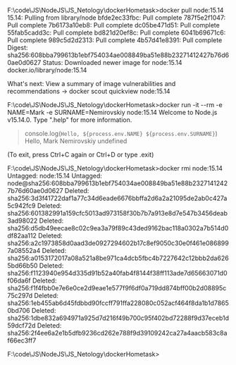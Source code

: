 F:\code\JS\NodeJS\JS_Netology\dockerHometask>docker pull node:15.14
15.14: Pulling from library/node
bfde2ec33fbc: Pull complete 
787f5e2f1047: Pull complete
7b6173a10eb8: Pull complete
dc05be471d51: Pull complete
55fab5cadd3c: Pull complete
bd821d20ef8c: Pull complete
6041b69671c6: Pull complete
989c5d2d2313: Pull complete
4b57d41e8391: Pull complete
Digest: sha256:608bba799613b1ebf754034ae008849ba51e88b23271412427b76d60ae0d0627
Status: Downloaded newer image for node:15.14
docker.io/library/node:15.14

What's next:
    View a summary of image vulnerabilities and recommendations → docker scout quickview node:15.14

F:\code\JS\NodeJS\JS_Netology\dockerHometask>docker run -it --rm -e NAME=Mark -e SURNAME=Nemirovskiy node:15.14
Welcome to Node.js v15.14.0.
Type ".help" for more information.
> console.log(`Hello, ${process.env.NAME} ${process.env.SURNAME}`)
Hello, Mark Nemirovskiy
undefined
>
(To exit, press Ctrl+C again or Ctrl+D or type .exit)
>

F:\code\JS\NodeJS\JS_Netology\dockerHometask>docker rmi node:15.14
Untagged: node:15.14
Untagged: node@sha256:608bba799613b1ebf754034ae008849ba51e88b23271412427b76d60ae0d0627
Deleted: sha256:3d3f41722daf1a77c34d6eade6676bbffa2d6a2a21095de2ab0c427a5c942fc9
Deleted: sha256:601382991a159cfc5013ad973158f30b7b7a913e8d7e547b3456deab3ad98022
Deleted: sha256:d5db49eecae8c02c9ea3a79f89c43ded9162bac118a0302a7b514d0df82aa112
Deleted: sha256:a2c1973858d0aad3de0927294602b17c8ef9050c30e0f461e0868997a08552a4
Deleted: sha256:a0153172017a08a521a8be971ca4dcb5fbc4b7227642c12bbb2da6265bd66b50
Deleted: sha256:f1123940e954d335d91b52a40fab4f8144f38ff113ade7d65663071d0f06da6f
Deleted: sha256:f1f4fbb0e7e6e0ce2d9eae1e577f9f6df0a719dd874bff00b2d08895c75c297d
Deleted: sha256:1eb455ab6d45fdbbd90fccff791ffa228080c052acf464f8da1b1d78650bd706
Deleted: sha256:1dbe832a694971a925d7d216f49b700c95f402bd72288f9d37eceb1d59dcf72d
Deleted: sha256:2f4ee6a2e1b5dfb9236cd262e788f9d39109242ca27a4aacb583c8af66ec3ff7

F:\code\JS\NodeJS\JS_Netology\dockerHometask>